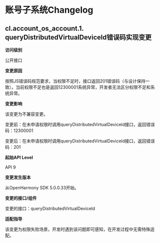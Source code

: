 # 账号子系统Changelog

## cl.account_os_account.1. queryDistributedVirtualDeviceld错误码实现变更

**访问级别**

公开接口

**变更原因**

按照JS错误码规范要求，当权限不足时，接口返回201错误码（与设计保持一致）。当前权限不足也是返回12300001系统异常，开发者无法区分权限不足和系统异常。

**变更影响**

该变更为不兼容变更。

变更前：在未申请权限时调用queryDistributedVirtualDeviceld接口，返回错误码：12300001

变更后：在未申请权限时调用queryDistributedVirtualDeviceld接口，返回错误码：201

**起始API Level**

API 9

**变更发生版本**

从OpenHarmony SDK 5.0.0.33开始。

**变更的接口/组件**

变更的接口：queryDistributedVirtualDeviceld

**适配指导**

该变更为权限失败场景，开发时遇到该问题即可感知，在开发过程中无需特殊适配。
